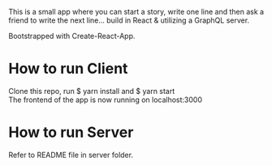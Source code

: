 This is a small app where you can start a story, write one line and then ask a friend to write the next line... build in React & utilizing a GraphQL server.

Bootstrapped with Create-React-App.

# How to run Client <br>
Clone this repo, run $ yarn install and $ yarn start <br>
The frontend of the app is now running on localhost:3000<br>

# How to run Server <br>
Refer to README file in server folder.